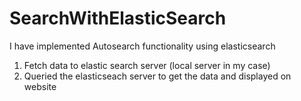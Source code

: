 # SearchWithElasticSearch

I have implemented Autosearch functionality using elasticsearch

1. Fetch data to elastic search server (local server in my case)
2. Queried the elasticseach server to get the data and displayed on website
